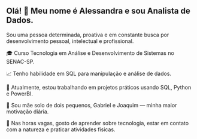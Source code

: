 ## Olá! 👋 Meu nome é Alessandra e sou Analista de Dados.


Sou uma pessoa determinada, proativa e em constante busca por desenvolvimento pessoal, intelectual e profissional.

🎓 Curso Tecnologia em Análise e Desenvolvimento de Sistemas no SENAC-SP.

📈 Tenho habilidade em SQL para manipulação e análise de dados.

🔭 Atualmente, estou trabalhando em projetos práticos usando SQL, Python e PowerBI.

🤱 Sou mãe solo de dois pequenos, Gabriel e Joaquim — minha maior motivação diária.

🌱 Nas horas vagas, gosto de aprender sobre tecnologia, estar em contato com a natureza e praticar atividades físicas.



<!--
**alessandrasarah/alessandrasarah** is a ✨ _special_ ✨ repository because its `README.md` (this file) appears on your GitHub profile.

Here are some ideas to get you started:

- 🔭 I’m currently working on ...
- 🌱 I’m currently learning ...
- 👯 I’m looking to collaborate on ...
- 🤔 I’m looking for help with ...
- 💬 Ask me about ...
- 📫 How to reach me: ...
- 😄 Pronouns: ...
- ⚡ Fun fact: ...
-->
